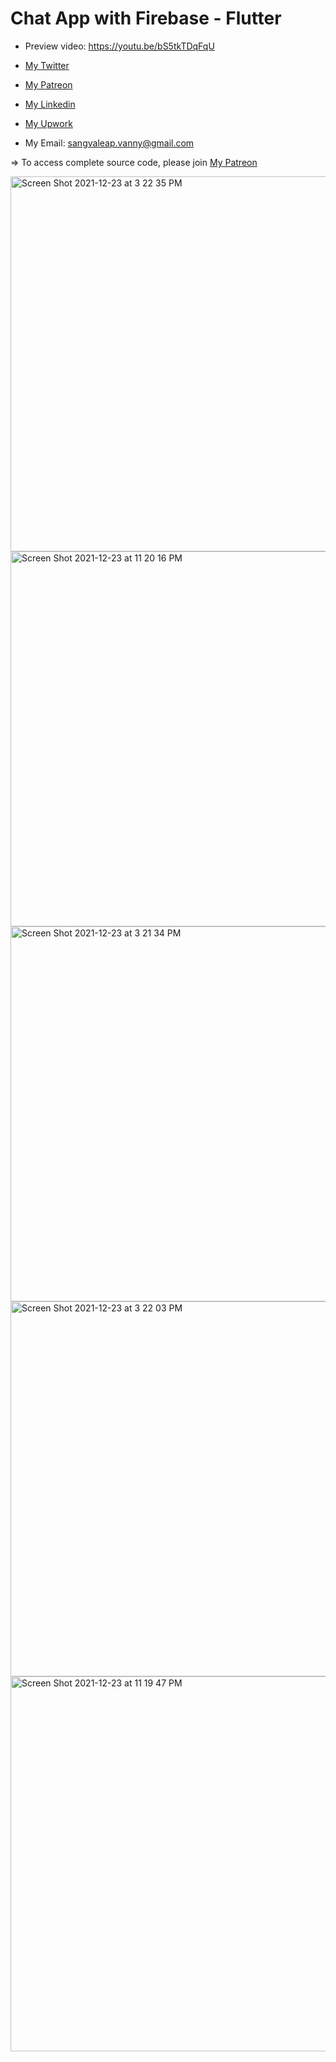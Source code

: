# Chat App with Firebase - Flutter

- Preview video: https://youtu.be/bS5tkTDqFqU
- [My Twitter](https://twitter.com/sangvaleap)

- [My Patreon](https://www.patreon.com/sangvaleap)
- [My Linkedin](https://www.linkedin.com/in/sangvaleap-vanny-353b25aa/)
- [My Upwork](https://www.upwork.com/freelancers/~01482fe63544bbcb48)

- My Email: sangvaleap.vanny@gmail.com

=> To access complete source code, please join [My Patreon](https://www.patreon.com/sangvaleap)

<img width="600" alt="Screen Shot 2021-12-23 at 3 22 35 PM" src="https://user-images.githubusercontent.com/86506519/147211487-b2639543-4bbe-4c2e-a4d6-d0970297e2bd.png">
<img width="600" alt="Screen Shot 2021-12-23 at 11 20 16 PM" src="https://user-images.githubusercontent.com/86506519/147267505-786c77c5-d727-46cd-8b6e-77330c160809.png">
<img width="600" alt="Screen Shot 2021-12-23 at 3 21 34 PM" src="https://user-images.githubusercontent.com/86506519/147213357-1309c54f-32fc-4309-afa4-95ce82910928.png">
<img width="600" alt="Screen Shot 2021-12-23 at 3 22 03 PM" src="https://user-images.githubusercontent.com/86506519/147213360-0b521803-b80a-4da3-ade2-7580cbe04ca9.png">
<img width="600" alt="Screen Shot 2021-12-23 at 11 19 47 PM" src="https://user-images.githubusercontent.com/86506519/147267527-070fd8c6-9f8e-4869-838c-b20f915aebd3.png">
